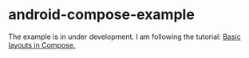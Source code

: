 # android-compose-example
The example is in under development.
I am following the tutorial: [ Basic layouts in Compose.](https://twitter.com/AndroidDev/status/1530594820347011074?s=20&t=dRfrWOhEhOyLGxXTjXAvLQ)

